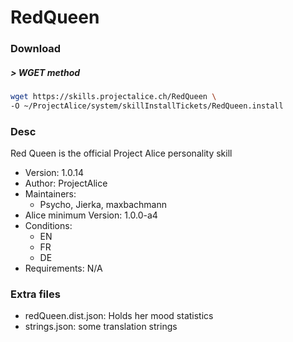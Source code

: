 # RedQueen

### Download

##### > WGET method
```bash
wget https://skills.projectalice.ch/RedQueen \
-O ~/ProjectAlice/system/skillInstallTickets/RedQueen.install
```

### Desc
Red Queen is the official Project Alice personality skill

- Version: 1.0.14
- Author: ProjectAlice
- Maintainers:
  - Psycho, Jierka, maxbachmann
- Alice minimum Version: 1.0.0-a4
- Conditions:
  - EN
  - FR
  - DE
- Requirements: N/A

### Extra files

- redQueen.dist.json: Holds her mood statistics
- strings.json: some translation strings
